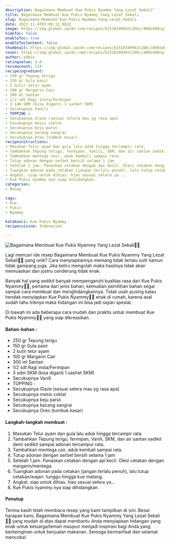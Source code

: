 ```yaml
---
description: Bagaimana Membuat Kue Pukis Nyammy Yang Lezat Sekali"
title: Bagaimana Membuat Kue Pukis Nyammy Yang Lezat Sekali
slug: Bagaimana-Membuat-Kue-Pukis-Nyammy-Yang-Lezat-Sekali
date: 2022-11-4T03:09:12.063Z
image: https://img-global.cpcdn.com/recipes/b1518349943c2bbc/400x400cq70/photo.jpg
hideToc: false
enableToc: true
enableTocContent: false
thumbnail: https://img-global.cpcdn.com/recipes/b1518349943c2bbc/400x400cq70/photo.jpg
cover: https://img-global.cpcdn.com/recipes/b1518349943c2bbc/400x400cq70/photo.jpg
author: admin
ratingvalue: 4.8
reviewcount: 124
recipeingredient:
- 250 gr Tepung terigu
- 150 gr Gula pasir
- 2 butir telur ayam
- 100 gr Margarin Cair
- 300 ml Santan
- 1/2 sdt Ragi insta/Fermipan
- 3 sdm SKM (bisa diganti 1 sashet SKM)
- Secukupnya Vanili
- TOPPING :
- Secukupnya Glaze (sesuai selera mau yg rasa apa)
- Secukupnya mesis coklat
- Secukupnya keju parut
- Secukupnya kacang sangrai
- Secukupnya Oreo (tumbuk kasar)
recipeinstructions:
- Masukan Telur ayam dan gula lalu aduk hingga tercampir rata.
- Tambahkan Tepung terigu, fermipan, Vanili, SKM, dan air santan sedikit demi sedikit sampai adonan tercampur rata.
- Tambahkan mentega cair, aduk kembali sampai rata.
- Tutup adonan dengan serbet bersih selama 1 jam
- Setelah 1 jam. Panaskan cetakan dengan api kecil. Olesi cetakan dengan margarin/mentega.
- Tuangkan adonan pada cetakan (jangan terlalu penuh), lalu tutup cetakan/wajan. tunggu hingga kue matang.
- Angkat. siap untuk dihias. hias sesuai selera ya...
- Kue Pukis nyammy nya siap dihidangkan.
categories:
- Resep

tags:
- Kue
- Pukis
- Nyammy

katakunci: Kue Pukis Nyammy
recipecuisine: Indonesian

---
```


![Bagaimana Membuat Kue Pukis Nyammy Yang Lezat Sekali👩‍🍳](https://img-global.cpcdn.com/recipes/b1518349943c2bbc/400x400cq70/photo.jpg)

Lagi mencari ide resep Bagaimana Membuat Kue Pukis Nyammy Yang Lezat Sekali👩‍🍳 yang unik? Cara menyiapkannya memang tidak terlalu sulit namun tidak gampang juga. Jika keliru mengolah maka hasilnya tidak akan memuaskan dan justru cenderung tidak enak.

Banyak hal yang sedikit banyak mempengaruhi kualitas rasa dari Kue Pukis Nyammy👩‍🍳, pertama dari jenis bahan, kemudian pemilihan bahan segar sampai cara membuat dan menghidangkannya. Tidak usah pusing kalau hendak menyiapkan Kue Pukis Nyammy👩‍🍳 enak di rumah, karena asal sudah tahu triknya maka hidangan ini bisa jadi sajian spesial.

Di bawah ini ada beberapa cara mudah dan praktis untuk membuat Kue Pukis Nyammy👩‍🍳 yang siap dikreasikan.

<!--inarticleads1-->

#### Bahan-bahan :

- 250 gr Tepung terigu
- 150 gr Gula pasir
- 2 butir telur ayam
- 100 gr Margarin Cair
- 300 ml Santan
- 1/2 sdt Ragi insta/Fermipan
- 3 sdm SKM (bisa diganti 1 sashet SKM)
- Secukupnya Vanili
- TOPPING :
- Secukupnya Glaze (sesuai selera mau yg rasa apa)
- Secukupnya mesis coklat
- Secukupnya keju parut
- Secukupnya kacang sangrai
- Secukupnya Oreo (tumbuk kasar)

<!--inarticleads2-->

#### Langkah-langkah membuat :

1. Masukan Telur ayam dan gula lalu aduk hingga tercampir rata.
1. Tambahkan Tepung terigu, fermipan, Vanili, SKM, dan air santan sedikit demi sedikit sampai adonan tercampur rata.
1. Tambahkan mentega cair, aduk kembali sampai rata.
1. Tutup adonan dengan serbet bersih selama 1 jam
1. Setelah 1 jam. Panaskan cetakan dengan api kecil. Olesi cetakan dengan margarin/mentega.
1. Tuangkan adonan pada cetakan (jangan terlalu penuh), lalu tutup cetakan/wajan. tunggu hingga kue matang.
1. Angkat. siap untuk dihias. hias sesuai selera ya...
1. Kue Pukis nyammy nya siap dihidangkan.

#### Penutup

Terima kasih telah membaca resep yang kami tampilkan di sini. Besar harapan kami, Bagaimana Membuat Kue Pukis Nyammy Yang Lezat Sekali👩‍🍳 yang mudah di atas dapat membantu Anda menyiapkan hidangan yang enak untuk keluarga/teman maupun menjadi inspirasi bagi Anda yang berkeinginan untuk berjualan makanan. Semoga bermanfaat dan selamat mencoba!